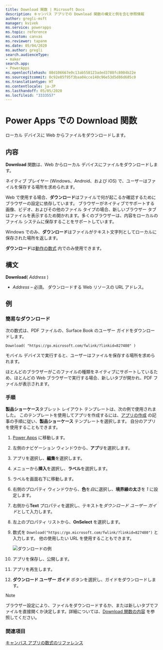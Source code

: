 ```yaml
---
title: Download 関数 | Microsoft Docs
description: キャンバス アプリでの Download 関数の構文と例を含む参照情報
author: gregli-msft
manager: kvivek
ms.service: powerapps
ms.topic: reference
ms.custom: canvas
ms.reviewer: tapanm
ms.date: 05/04/2020
ms.author: gregli
search.audienceType:
- maker
search.app:
- PowerApps
ms.openlocfilehash: 80d106667e0c13ab558123aded3788fc8004b22e
ms.sourcegitcommit: 0c92e85f95f3baa04cce140c96e53d5d86d685c0
ms.translationtype: HT
ms.contentlocale: ja-JP
ms.lasthandoff: 05/05/2020
ms.locfileid: "3333557"
---
```

# <a name="download-function-in-power-apps"></a>Power Apps での Download 関数

ローカル デバイスに Web からファイルをダウンロードします。

## <a name="description"></a>内容

**Download** 関数は、Web からローカル デバイスにファイルをダウンロードします。

ネイティブ プレイヤー (Windows、Android、および iOS) で、ユーザーはファイルを保存する場所を求められます。  

Web で使用する場合、**ダウンロード**はファイルで何が起こるか確認するためにブラウザーの設定に依存しています。 ブラウザーがネイティブでサポートする画像、ビデオ、およびその他のファイル タイプの場合、新しいブラウザー タブはファイルを表示するため開かれます。多くのブラウザーは、内容をローカルのファイル システムに保存することをサポートしています。

Windows でのみ、**ダウンロード**はファイルがテキスト文字列としてローカルに保存された場所を返します。

**ダウンロード**は[動作の数式](../working-with-formulas-in-depth.md) 内でのみ使用できます。

## <a name="syntax"></a>構文

**Download**( *Address* )

* *Address* – 必須。  ダウンロードする Web リソースの URL アドレス。

## <a name="examples"></a>例

### <a name="simple-download"></a>簡易なダウンロード

次の数式は、PDF ファイルの、Surface Book のユーザー ガイドをダウンロードします。

```powerapps-dot
Download( "https://go.microsoft.com/fwlink/?linkid=827480" )
```

モバイル デバイスで実行すると、ユーザーはファイルを保存する場所を求められます。  

ほとんどのブラウザーがこのファイルの種類をネイティブにサポートしているため、ほとんどの Web ブラウザーで実行する場合、新しいタブが開かれ、PDF ファイルが表示されます。 

### <a name="step-by-step"></a>手順

**製品ショーケース**タブレット レイアウト テンプレートは、次の例で使用されました。 このテンプレートを使用してアプリを作成するには、[アプリの作成](../get-started-test-drive.md) の記事の手順に従い、**製品ショーケース** テンプレートを選択します。 自分のアプリを使用することもできます。

1. [Power Apps](https://make.powerapps.com) に移動します。
1. 左側のナビゲーション ウィンドウから、**アプリ**を選択します。
1. アプリを選択し、**編集**を選択します。
1. メニューから**挿入**を選択し、**ラベル**を選択します。
1. ラベルを画面右下に移動します。
1. 右側のプロパティ ウィンドウから、**色**を*白*に選択し、**境界線の太さ**を *1* に設定します。
1. 右側から**Text** プロパティを選択し、テキストを*ダウンロード ユーザー ガイド*として入力します。
1. 左上のプロパティ リストから、**OnSelect** を選択します。
1. 数式を `Download("https://go.microsoft.com/fwlink/?linkid=827480")` と入力します。 他の使用したい URL を使用することもできます。

    ![ダウンロードの例](media/function-download/download-example-onselect.png "ダウンロードの例")

1. アプリを保存し、公開します。
1. アプリを再生します。
1. **ダウンロード ユーザー ガイド** ボタンを選択し、ガイドをダウンロードします。

> [!NOTE]
> ブラウザー設定により、ファイルをダウンロードするか、または新しいタブでファイルを直接開くか決定します。詳細については、[Download 関数の内容](#description) を参照してください。

### <a name="see-also"></a>関連項目

[キャンバス アプリの数式のリファレンス](../formula-reference.md)
